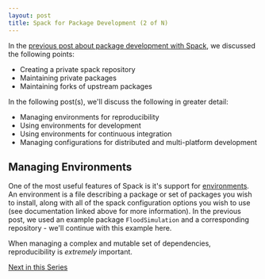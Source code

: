 ```yaml
---
layout: post
title: Spack for Package Development (2 of N)
---
```


In the [previous post about package development with Spack](/Spack-Development-1), we discussed the following points:

* Creating a private spack repository
* Maintaining private packages
* Maintaining forks of upstream packages

In the following post(s), we'll discuss the following in greater detail:

* Managing environments for reproducibility
* Using environments for development
* Using environments for continuous integration
* Managing configurations for distributed and multi-platform development

## Managing Environments

One of the most useful features of Spack is it's support for [environments](https://spack.readthedocs.io/en/latest/environments.html).
An environment is a file describing a package or set of packages you wish to install, along with all of the spack configuration options you wish to use (see documentation linked above for more information).
In the previous post, we used an example package `FloodSimulation` and a corresponding repository - we'll continue with this example here.

When managing a complex and mutable set of dependencies, reproducibility is *extremely* important.

[Next in this Series](/Spack-Development-3)
